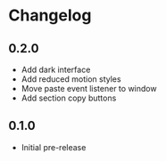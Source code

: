 # Changelog

## 0.2.0

- Add dark interface
- Add reduced motion styles
- Move paste event listener to window
- Add section copy buttons

## 0.1.0

- Initial pre-release
